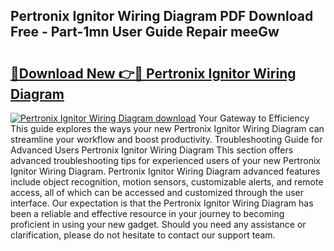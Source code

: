 ## Pertronix Ignitor Wiring Diagram PDF Download Free - Part-1mn User Guide Repair meeGw

# <h2><a href="http://dfmtl0.blite.top/?on=Pertronix+Ignitor+Wiring+Diagram">🔗Download New 👉🔴 Pertronix Ignitor Wiring Diagram</a></h2>

[![Pertronix Ignitor Wiring Diagram download](https://i.imgur.com/lujVjoI.png)](http://dfmtl0.blite.top/?on=Pertronix+Ignitor+Wiring+Diagram)
Your Gateway to Efficiency This guide explores the ways your new Pertronix Ignitor Wiring Diagram can streamline your workflow and boost productivity. Troubleshooting Guide for Advanced Users Pertronix Ignitor Wiring Diagram This section offers advanced troubleshooting tips for experienced users of your new Pertronix Ignitor Wiring Diagram. Pertronix Ignitor Wiring Diagram advanced features include object recognition, motion sensors, customizable alerts, and remote access, all of which can be accessed and customized through the user interface. Our expectation is that the Pertronix Ignitor Wiring Diagram has been a reliable and effective resource in your journey to becoming proficient in using your new gadget. Should you need any assistance or clarification, please do not hesitate to contact our support team.
